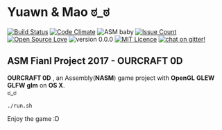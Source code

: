 
# Yuawn & Mao ಠ_ಠ
[![Build Status](http://img.shields.io/travis/ssspeedgit00/ASM_Final_Project_2017.svg?style=flat-square)](https://travis-ci.org/ssspeedgit00/ASM_Final_Project_2017)
[![Code Climate](http://img.shields.io/codeclimate/github/ssspeedgit00/ASM_Final_Project_2017.svg?style=flat-square)](https://codeclimate.com/github/ssspeedgit00/ASM_Final_Project_2017)
![ASM baby](https://img.shields.io/badge/ASM-baby-orange.svg?style=flat-square)
[![Issue Count](https://codeclimate.com/github/ssspeedgit00/ASM_Final_Project_2017/badges/issue_count.svg?style=flat-square)](https://codeclimate.com/github/ssspeedgit00/ASM_Final_Project_2017)
[![Open Source Love](https://badges.frapsoft.com/os/v2/open-source.svg?v=103&style=flat-square)](https://github.com/ellerbrock/open-source-badges/)
![version 0.0.0](https://img.shields.io/badge/version-0.0.0-FF69A4.svg?style=flat-square)
[![MIT Licence](https://badges.frapsoft.com/os/mit/mit.svg?v=103&style=flat-square)](https://opensource.org/licenses/mit-license.php)
[![chat on gitter!](https://badges.gitter.im/huei90/Interesting-Things-on-GitHub.svg?style=flat-square)](https://gitter.im/ASM_Project_2017/Lobby?utm_source=share-link&utm_medium=link&utm_campaign=share-link)
<!--![元 毛](https://img.shields.io/badge/元-毛-blue.svg?style=flat-square)
[![Build Status](https://travis-ci.org/ssspeedgit00/ASM_Final_Project_2017.svg?branch=master&style=flat-square)](https://travis-ci.org/ssspeedgit00/ASM_Final_Project_2017)
[![Code Climate](https://codeclimate.com/github/ssspeedgit00/ASM_Final_Project_2017/badges/gpa.svg?style=flat-square)](https://codeclimate.com/github/ssspeedgit00/ASM_Final_Project_2017)-->
## ASM Fianl Project 2017 - OURCRAFT 0D
**OURCRAFT 0D** , an Assembly(**NASM**) game project with **OpenGL** **GLEW** **GLFW** **glm** on **OS X**.<br>
ಠ_ಠ
```
./run.sh
```
Enjoy the game :D





